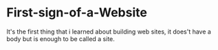 # First-sign-of-a-Website
It's the first thing that i learned about building web sites, it does't have a body but is enough to be called a site.
